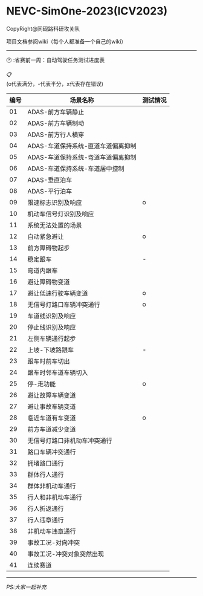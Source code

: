 # NEVC-SimOne-2023(ICV2023)

CopyRight@同砚路科研攻关队


项目文档参阅wiki（每个人都准备一个自己的wiki）


****
:clock1:     :省赛前一周：自动驾驶任务测试进度表


:clipboard:     
(o代表满分，-代表半分，x代表存在错误)

| 编号 | 场景名称                        |  测试情况    |
|------|--------------------------------|------|
| 01   | ADAS-前方车辆静止              |      |
| 02   | ADAS-前方车辆制动              |      |
| 03   | ADAS-前方行人横穿              |      |
| 04   | ADAS-车道保持系统-直道车道偏离抑制 |      |
| 05   | ADAS-车道保持系统-弯道车道偏离抑制 |      |
| 06   | ADAS-车道保持系统-车道居中控制   |      |
| 07   | ADAS-垂直泊车                 |      |
| 08   | ADAS-平行泊车                 |      |
| 09   | 限速标志识别及响应            |  o    |
| 10   | 机动车信号灯识别及响应        |      |
| 11   | 系统无法处置的场景             |      |
| 12   | 自动紧急避让                   |    o  |
| 13   | 前方障碍物起步                 |      |
| 14   | 稳定跟车                       |  -     |
| 15   | 弯道内跟车                     |      |
| 16   | 避让障碍物变道               |      |
| 17   | 避让低速行驶车辆变道         |   o   |
| 18   | 无信号灯路口车辆冲突通行     |   o   |
| 19   | 车道线识别及响应             |      |
| 20   | 停止线识别及响应             |      |
| 21   | 左侧车辆通行起步              |      |
| 22   | 上坡-下坡路跟车               |   -   |
| 23   | 跟车时前车切出                 |      |
| 24   | 跟车时邻车道车辆切入           |      |
| 25   | 停-走功能                      |  o   |
| 26   | 避让故障车辆变道             |      |
| 27   | 避让事故车辆变道             |      |
| 28   | 临近车道有车变道             |   o   |
| 29   | 前方车道减少变道             |      |
| 30   | 无信号灯路口非机动车冲突通行 |      |
| 31   | 路口车辆冲突通行              |      |
| 32   | 拥堵路口通行                  |      |
| 33   | 群体行人通行                  |      |
| 34   | 群体非机动车通行              |      |
| 35   | 行人和非机动车通行             |      |
| 36   | 行人折返通行                   |      |
| 37   | 行人违章通行                   |      |
| 38   | 非机动车违章通行               |      |
| 39   | 事故工况-对向冲突              |      |
| 40   | 事故工况-冲突对象突然出现     |      |
| 41   | 连续赛道                      |      |


****

*PS:大家一起补充*